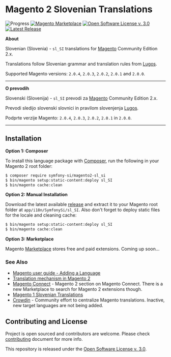 # Magento 2 Slovenian Translations

![Progress](http://progressed.io/bar/56?title=completed)
[![Magento Marketplace](https://img.shields.io/badge/Magento-Marketplace-orange.svg)][marketplace]
[![Open Software License v. 3.0](https://img.shields.io/badge/License-OSL--3.0-blue.svg)][license]
[![Latest Release](https://img.shields.io/github/release/symfony-si/magento2-sl_si.svg)][latest-release]


**About**

Slovenian (Slovenia) - `sl_SI` translations for [Magento][magento] Community Edition
2.x.

Translations follow Slovenian grammar and translation rules from [Lugos][lugos].

Supported Magento versions: `2.0.4`, `2.0.3`, `2.0.2`, `2.0.1` and `2.0.0`.

---

**O prevodih**

Slovenski (Slovenija) - `sl_SI` prevodi za [Magento][magento] Community Edition
2.x.

Prevodi sledijo slovenski slovnici in pravilom slovenjenja [Lugos][lugos].

Podprte verzije Magento: `2.0.4`, `2.0.3`, `2.0.2`, `2.0.1` in `2.0.0`.

---


## Installation

**Option 1: Composer**

To install this language package with [Composer](https://getcomposer.org), run
the following in your Magento 2 root folder:

```bash
$ composer require symfony-si/magento2-sl_si
$ bin/magento setup:static-content:deploy sl_SI
$ bin/magento cache:clean
```

**Option 2: Manual Installation**

Download the latest available [release][latest-release] and extract it to your
Magento root folder at `app/i18n/SymfonySi/sl_SI`. Also don't forget to deploy
static files for the locale and cleaning cache:

```bash
$ bin/magento setup:static-content:deploy sl_SI
$ bin/magento cache:clean
```


**Option 3: Marketplace**

Magento [Marketplace][marketplace] stores free and paid extensions. Coming up
soon...


### See Also

* [Magento user guide - Adding a Language](http://devdocs.magento.com/guides/v2.0/frontend-dev-guide/translations/xlate.html)
* [Translation mechanism in Magento 2](https://gist.github.com/antonmakarenko/7538216)
* [Magento Connect](https://www.magentocommerce.com/magento-connect/magento-2) - Magento
  2 section on Magento Connect. There is a new Marketplace to search for Magento
  2 extensions though.
* [Magento 1 Slovenian Translations](https://github.com/symfony-si/magento1-sl-si)
* [Crowdin](https://crowdin.com/project/magento-2) - Community effort to
  centralize Magento translations. Inactive, new target languages are not being
  added.


## Contributing and License

Project is open sourced and contributors are welcome. Please check [contributing](CONTRIBUTING.md)
document for more info.

This repository is released under the [Open Software License v. 3.0][license].


[license]: https://github.com/symfony-si/magento2-sl_si/blob/master/LICENSE
[lugos]: https://wiki.lugos.si/slovenjenje:pravila
[magento]: https://magento.com/
[marketplace]: https://marketplace.magento.com
[latest-release]: https://github.com/symfony-si/magento2-sl_si/releases/latest
